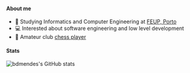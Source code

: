#### About me

- :book: Studying Informatics and Computer Engineering at [FEUP, Porto](http://fe.up.pt)
- :computer: Interested about software engineering and low level development
- :game_die: Amateur club [chess player](https://lichess.org/@/brod56)

#### Stats
![bdmendes's GitHub stats](https://github-readme-stats.vercel.app/api?username=bdmendes&theme=dark&show_icons=true&count_private=true&hide_border=true)
